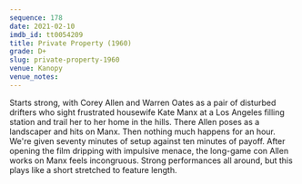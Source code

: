 ```yaml
---
sequence: 178
date: 2021-02-10
imdb_id: tt0054209
title: Private Property (1960)
grade: D+
slug: private-property-1960
venue: Kanopy
venue_notes:
---
```


Starts strong, with Corey Allen and Warren Oates as a pair of disturbed drifters who sight frustrated housewife Kate Manx at a Los Angeles filling station and trail her to her home in the hills. There Allen poses as a landscaper and hits on Manx. Then nothing much happens for an hour. We're given seventy minutes of setup against ten minutes of payoff. After opening the film dripping with impulsive menace, the long-game con Allen works on Manx feels incongruous. Strong performances all around, but this plays like a short stretched to feature length.
